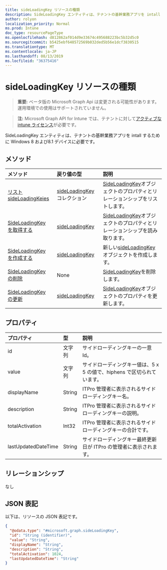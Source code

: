 ```yaml
---
title: sideLoadingKey リソースの種類
description: SideLoadingKey エンティティは、テナントの基幹業務アプリを intall するために Windows 8 および8.1 デバイスに必要です。
author: rolyon
localization_priority: Normal
ms.prod: Intune
doc_type: resourcePageType
ms.openlocfilehash: d812862af014d9e33674c495688223bc5b32d5c0
ms.sourcegitcommit: b5425ebf648572569b032ded5b56e1dcf3830515
ms.translationtype: MT
ms.contentlocale: ja-JP
ms.lasthandoff: 08/13/2019
ms.locfileid: "36375416"
---
```

# <a name="sideloadingkey-resource-type"></a>sideLoadingKey リソースの種類

> **重要:** ベータ版の Microsoft Graph Api は変更される可能性があります。運用環境での使用はサポートされていません。

> **注:** Microsoft Graph API for Intune では、テナントに対して[アクティブな intune ライセンス](https://go.microsoft.com/fwlink/?linkid=839381)が必要です。

SideLoadingKey エンティティは、テナントの基幹業務アプリを intall するために Windows 8 および8.1 デバイスに必要です。

## <a name="methods"></a>メソッド
|メソッド|戻り値の型|説明|
|:---|:---|:---|
|[リスト sideLoadingKeies](../api/intune-onboarding-sideloadingkey-list.md)|[sideLoadingKey](../resources/intune-onboarding-sideloadingkey.md)コレクション|[SideLoadingKey](../resources/intune-onboarding-sideloadingkey.md)オブジェクトのプロパティとリレーションシップをリストします。|
|[SideLoadingKey を取得する](../api/intune-onboarding-sideloadingkey-get.md)|[sideLoadingKey](../resources/intune-onboarding-sideloadingkey.md)|[SideLoadingKey](../resources/intune-onboarding-sideloadingkey.md)オブジェクトのプロパティとリレーションシップを読み取ります。|
|[SideLoadingKey を作成する](../api/intune-onboarding-sideloadingkey-create.md)|[sideLoadingKey](../resources/intune-onboarding-sideloadingkey.md)|新しい[sideLoadingKey](../resources/intune-onboarding-sideloadingkey.md)オブジェクトを作成します。|
|[SideLoadingKey の削除](../api/intune-onboarding-sideloadingkey-delete.md)|None|[SideLoadingKey](../resources/intune-onboarding-sideloadingkey.md)を削除します。|
|[SideLoadingKey の更新](../api/intune-onboarding-sideloadingkey-update.md)|[sideLoadingKey](../resources/intune-onboarding-sideloadingkey.md)|[SideLoadingKey](../resources/intune-onboarding-sideloadingkey.md)オブジェクトのプロパティを更新します。|

## <a name="properties"></a>プロパティ
|プロパティ|型|説明|
|:---|:---|:---|
|id|文字列|サイドローディングキーの一意 Id。|
|value|文字列|サイドローディングキー値は、5 x 5 の値で、hiphens で区切られています。|
|displayName|String|ITPro 管理者に表示されるサイドローディングキー名。|
|description|String|ITPro 管理者に表示されるサイドローディングキーの説明。|
|totalActivation|Int32|ITPro 管理者に表示されるサイドローディングキーの合計です。|
|lastUpdatedDateTime|String|サイドローディングキー最終更新日が ITPro の管理者に表示されます。|

## <a name="relationships"></a>リレーションシップ
なし

## <a name="json-representation"></a>JSON 表記
以下は、リソースの JSON 表記です。
<!-- {
  "blockType": "resource",
  "keyProperty": "id",
  "@odata.type": "microsoft.graph.sideLoadingKey"
}
-->
``` json
{
  "@odata.type": "#microsoft.graph.sideLoadingKey",
  "id": "String (identifier)",
  "value": "String",
  "displayName": "String",
  "description": "String",
  "totalActivation": 1024,
  "lastUpdatedDateTime": "String"
}
```



